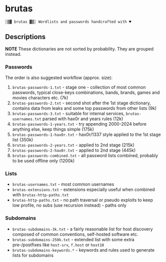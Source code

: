 # brutas

    ░▒▓ brutas ▓▒░ Wordlists and passwords handcrafted with ♥

## Descriptions

**NOTE** These dictionaries are not sorted by probability. They are grouped instead.

### Passwords

The order is also suggested workflow (approx. size):

1. `brutas-passwords-1.txt` - stage one - collection of most common passwords, typical close-keys combinations, bands, brands, games and movies characters etc. (7k)
2. `brutas-passwords-2.txt` - second shot after the 1st stage dictionary, contains data from leaks and some top passwords from other lists (9k)
3. `brutas-passwords-3.txt` - suitable for internal services, `brutas-usernames.txt` parsed with hax0r and years rules (12k)
4. `brutas-passwords-1-years.txt` - try appending 2000-2024 before anything else, keep things simple (175k)
5. `brutas-passwords-1-hax0r.txt` - hax0r/1337 style applied to the 1st stage list (350k)
6. `brutas-passwords-2-years.txt` - applied to 2nd stage (215k)
7. `brutas-passwords-2-hax0r.txt` - applied to 2nd stage (445k)
7. `brutas-passwords-combined.txt` - all password lists combined, probably to be used offline only (1200k)

### Lists

* `brutas-usernames.txt` - most common usernames
* `brutas-extensions.txt` - extensions especially useful when combined with `brutas-http-paths.txt`
* `brutas-http-paths.txt` - no path traversal or pseudo exploits to keep low profile, no subs (use recursion instead) - paths only

### Subdomains

* `brutas-subdomains-3k.txt` - a fairly reasonable list for host discovery composed of common conventions, self-hosted software etc.
* `brutas-subdomains-250k.txt` - extended list with some extra pre-/postfixes like `host-srv`, `f.host` or `host10`
* `brutas-subdomains-keywords.*` - keywords and rules used to generate lists for subdomains